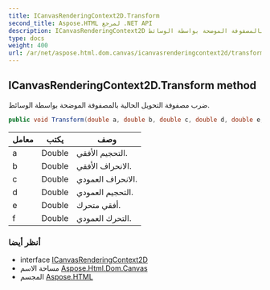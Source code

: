 ```yaml
---
title: ICanvasRenderingContext2D.Transform
second_title: Aspose.HTML لمرجع .NET API
description: ICanvasRenderingContext2D طريقة. ضرب مصفوفة التحويل الحالية بالمصفوفة الموضحة بواسطة الوسائط.
type: docs
weight: 400
url: /ar/net/aspose.html.dom.canvas/icanvasrenderingcontext2d/transform/
---
```

## ICanvasRenderingContext2D.Transform method

ضرب مصفوفة التحويل الحالية بالمصفوفة الموضحة بواسطة الوسائط.

```csharp
public void Transform(double a, double b, double c, double d, double e, double f)
```

| معامل | يكتب | وصف |
| --- | --- | --- |
| a | Double | التحجيم الأفقي. |
| b | Double | الانحراف الأفقي. |
| c | Double | الانحراف العمودي. |
| d | Double | التحجيم العمودي. |
| e | Double | أفقي متحرك. |
| f | Double | التحرك العمودي. |

### أنظر أيضا

* interface [ICanvasRenderingContext2D](../)
* مساحة الاسم [Aspose.Html.Dom.Canvas](../../icanvasrenderingcontext2d/)
* المجسم [Aspose.HTML](../../../)


